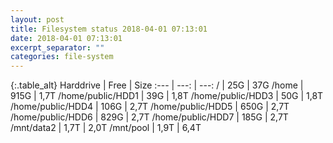 ```yaml
---
layout: post
title: Filesystem status 2018-04-01 07:13:01
date: 2018-04-01 07:13:01
excerpt_separator: ""
categories: file-system
---
```

{:.table_alt}
Harddrive | Free | Size
:--- | ---: | ---:
/ | 25G | 37G
/home | 915G | 1,7T
/home/public/HDD1 | 39G | 1,8T
/home/public/HDD3 | 50G | 1,8T
/home/public/HDD4 | 106G | 2,7T
/home/public/HDD5 | 650G | 2,7T
/home/public/HDD6 | 829G | 2,7T
/home/public/HDD7 | 185G | 2,7T
/mnt/data2 | 1,7T | 2,0T
/mnt/pool | 1,9T | 6,4T
